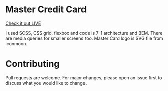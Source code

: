 # Master Credit Card

[Check it out LIVE](https://stankovics.github.io/MasterCard/)

I used SCSS, CSS grid, flexbox and code is 7-1 architecture and BEM.
There are media queries for smaller screens too.
Master Card logo is SVG file from iconmoon.

# Contributing

Pull requests are welcome. For major changes, please open an issue first to discuss what you would like to change.